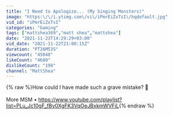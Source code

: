 ```yaml
---
title: "I Need to Apologize... (My Singing Monsters)"
image: "https:\/\/i.ytimg.com\/vi\/iPmrEiZxTsI\/hqdefault.jpg"
vid_id: "iPmrEiZxTsI"
categories: "Gaming"
tags: ["mattshea369","matt shea","mattshea"]
date: "2021-11-23T14:29:29+03:00"
vid_date: "2021-11-22T21:00:15Z"
duration: "PT26M53S"
viewcount: "45048"
likeCount: "4680"
dislikeCount: "198"
channel: "MattShea"
---
```

{% raw %}How could I have made such a grave mistake? 😬<br /><br />More MSM • <a rel="nofollow" target="blank" href="https://www.youtube.com/playlist?list=PLu_Jc10gF_fBy0XgFK3VqOeJBxkmWVFiL">https://www.youtube.com/playlist?list=PLu_Jc10gF_fBy0XgFK3VqOeJBxkmWVFiL</a>{% endraw %}
